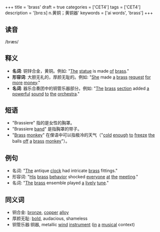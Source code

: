+++
title = 'brass'
draft = true
categories = ['CET4']
tags = ['CET4']
description = '[brɑːs] n.黄铜；黄铜器'
keywords = ['ai words', 'brass']
+++

## 读音
/bræs/

## 释义
- **名词**: 铜锌合金，黄铜。例如: "[The](/post/the/) [statue](/post/statue/) is made [of](/post/of/) [brass](/post/brass/)."
- **形容词**: 大胆无礼的，厚颜无耻的。例如: "[She](/post/she/) made [a](/post/a/) [brass](/post/brass/) [request](/post/request/) [for](/post/for/) [more](/post/more/) [money](/post/money/)."
- **名词**: 器乐合奏团中的铜管乐器部分。例如: "[The](/post/the/) [brass](/post/brass/) [section](/post/section/) added [a](/post/a/) [powerful](/post/powerful/) [sound](/post/sound/) [to](/post/to/) [the](/post/the/) [orchestra](/post/orchestra/)."

## 短语
- "Brassiere" 指的是女性的胸罩。
- "Brassiere [band](/post/band/)" 是指胸罩的带子。
- "[Brass](/post/brass/) [monkey](/post/monkey/)" 在俚语中可以指极冷的天气（"[cold](/post/cold/) [enough](/post/enough/) [to](/post/to/) [freeze](/post/freeze/) [the](/post/the/) balls [off](/post/off/) [a](/post/a/) [brass](/post/brass/) [monkey](/post/monkey/)"）。

## 例句
- 名词: "[The](/post/the/) antique [clock](/post/clock/) had intricate [brass](/post/brass/) fittings."
- 形容词: "[His](/post/his/) [brass](/post/brass/) [behavior](/post/behavior/) shocked [everyone](/post/everyone/) [at](/post/at/) [the](/post/the/) [meeting](/post/meeting/)."
- 名词: "[The](/post/the/) [brass](/post/brass/) ensemble played [a](/post/a/) [lively](/post/lively/) [tune](/post/tune/)."

## 同义词
- 铜合金: [bronze](/post/bronze/), [copper](/post/copper/) [alloy](/post/alloy/)
- 厚颜无耻: [bold](/post/bold/), audacious, shameless
- 铜管乐器:铜器, metallic [wind](/post/wind/) [instrument](/post/instrument/) ([in](/post/in/) [a](/post/a/) [musical](/post/musical/) context)

